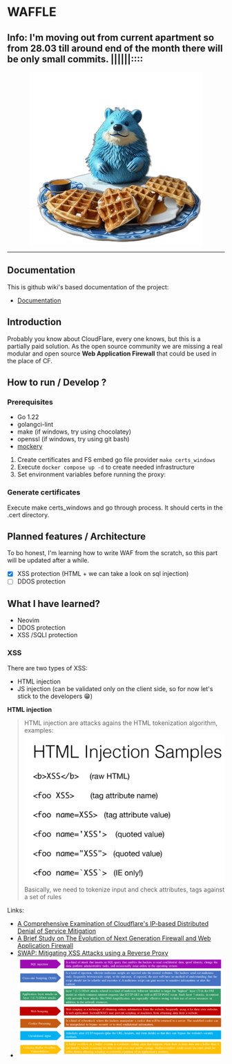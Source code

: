 # WAFFLE

Info: I'm moving out from current apartment so from 28.03 till around end of the month there will be only small commits.
||||||::::
---

<div align="center">

  <img src="readme/waffle.png" alt="drawing" width="400" class="logo"/>

</div>

---


## Documentation
This is github wiki's based documentation of the project:
- [Documentation](https://github.com/cebilon123/waffle/wiki/Documentation)

## Introduction
Probably you know about CloudFlare, every one knows, but this is a partially paid solution. As the open source community
we are missing a real modular and open source **Web Application Firewall** that could be used in the place of CF.

## How to run / Develop ?

### Prerequisites 
+ Go 1.22
+ golangci-lint
+ make (if windows, try using chocolatey)
+ openssl (if windows, try using git bash)
+ [mockery](https://vektra.github.io/mockery/latest/installation/) 

1. Create certificates and FS embed go file provider `make certs_windows`
2. Execute `docker compose up -d` to create needed infrastructure
3. Set environment variables before running the proxy:

### Generate certificates
Execute make certs_windows and go through process. It should certs in the .cert directory.

## Planned features / Architecture
To bo honest, I'm learning how to write WAF from the scratch, so this part will be updated after a while. 

- [X] XSS protection (HTML + we can take a look on sql injection)
- [ ] DDOS protection

## What I have learned?
- Neovim
- DDOS protection
- XSS /SQLI protection


### XSS
There are two types of XSS:
+ HTML injection
+ JS injection (can be validated only on the client side, so for now let's stick to the developers 😁)

**HTML injection**
> HTML injection are attacks agains the HTML tokenization algorithm, examples:
![img.png](readme/html_injection_Samples.png)
> Basically, we need to tokenize input and check attributes, tags against a set of rules

Links:
+ [A Comprehensive Examination of Cloudflare's IP-based Distributed Denial of Service Mitigation](https://www.researchgate.net/publication/375238537_A_Comprehensive_Examination_of_Cloudflare%27s_IP-based_Distributed_Denial_of_Service_Mitigation)
+ [A Brief Study on The Evolution of Next Generation Firewall and Web Application Firewall](https://www.researchgate.net/publication/351637754_A_Brief_Study_on_The_Evolution_of_Next_Generation_Firewall_and_Web_Application_Firewall)
+ [SWAP: Mitigating XSS Attacks using a Reverse Proxy](https://sites.cs.ucsb.edu/~chris/research/doc/sess09_swap.pdf)
+ ![img.png](readme/img.png)
